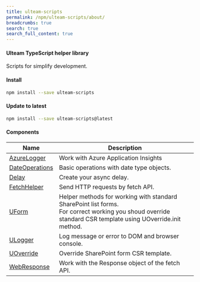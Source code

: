 ```yaml
---
title: ulteam-scripts
permalink: /npm/ulteam-scripts/about/
breadcrumbs: true
search: true
search_full_content: true
---
```


####  Ulteam TypeScript helper library

Scripts for simplify development.

#### Install

```bash
npm install --save ulteam-scripts
```

#### Update to latest

```bash
npm install --save ulteam-scripts@latest
```



#### Components

| Name | Description |
|-|-|
| [AzureLogger](/npm/ulteam-scripts/azurelogger/) | Work with Azure Application Insights |
| [DateOperations](/npm/ulteam-scripts/dateoperations/) | Basic operations with date type objects. |
| [Delay](/npm/ulteam-scripts/delay/) | Create your async delay. |
| [FetchHelper](/npm/ulteam-scripts/fetchhelper/) | Send HTTP requests by fetch API. |
| [UForm](/npm/ulteam-scripts/uform/) | Helper methods for working with standard SharePoint list forms.<br> For correct working you shoud override standard CSR template using UOverride.init method. |
| [ULogger](/npm/ulteam-scripts/ulogger/) | Log message or error to DOM and browser console. |
| [UOverride](/npm/ulteam-scripts/uoverride/) | Override SharePoint form CSR template. |
| [WebResponse](/npm/ulteam-scripts/webresponse/) | Work with the Response object of the fetch API. |
